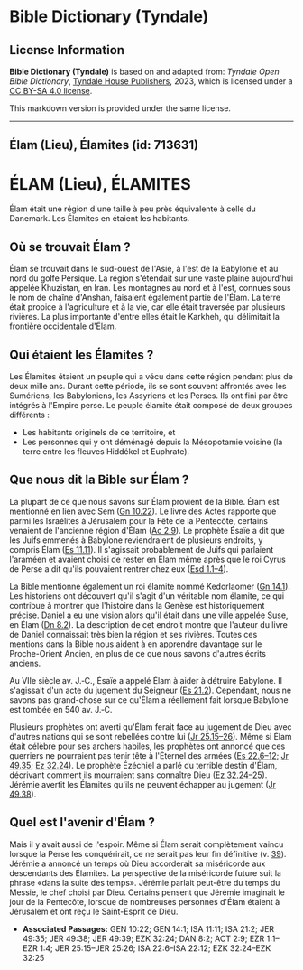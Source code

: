 # Bible Dictionary (Tyndale)

## License Information

**Bible Dictionary (Tyndale)** is based on and adapted from: _Tyndale Open Bible Dictionary_, [Tyndale House Publishers](https://tyndaleopenresources.com/), 2023, which is licensed under a [CC BY-SA 4.0 license](https://creativecommons.org/licenses/by-sa/4.0/legalcode.en).

This markdown version is provided under the same license.



--------------------------------

## Élam (Lieu), Élamites (id: 713631)

ÉLAM (Lieu), ÉLAMITES
=====================

Élam était une région d'une taille à peu près équivalente à celle du Danemark. Les Élamites en étaient les habitants.

Où se trouvait Élam ?
---------------------

Élam se trouvait dans le sud\-ouest de l'Asie, à l'est de la Babylonie et au nord du golfe Persique. La région s'étendait sur une vaste plaine aujourd'hui appelée Khuzistan, en Iran. Les montagnes au nord et à l'est, connues sous le nom de chaîne d'Anshan, faisaient également partie de l'Élam. La terre était propice à l'agriculture et à la vie, car elle était traversée par plusieurs rivières. La plus importante d'entre elles était le Karkheh, qui délimitait la frontière occidentale d'Élam.

Qui étaient les Élamites ?
--------------------------

Les Élamites étaient un peuple qui a vécu dans cette région pendant plus de deux mille ans. Durant cette période, ils se sont souvent affrontés avec les Sumériens, les Babyloniens, les Assyriens et les Perses. Ils ont fini par être intégrés à l'Empire perse. Le peuple élamite était composé de deux groupes différents :

* Les habitants originels de ce territoire, et
* Les personnes qui y ont déménagé depuis la Mésopotamie voisine (la terre entre les fleuves Hiddékel et Euphrate).

Que nous dit la Bible sur Élam ?
--------------------------------

La plupart de ce que nous savons sur Élam provient de la Bible. Élam est mentionné en lien avec Sem ([Gn 10\.22](https://ref.ly/Gen10:22)). Le livre des Actes rapporte que parmi les Israélites à Jérusalem pour la Fête de la Pentecôte, certains venaient de l'ancienne région d'Élam ([Ac 2\.9](https://ref.ly/Acts2:9)). Le prophète Ésaïe a dit que les Juifs emmenés à Babylone reviendraient de plusieurs endroits, y compris Élam ([Es 11\.11](https://ref.ly/Isa11:11)). Il s'agissait probablement de Juifs qui parlaient l'araméen et avaient choisi de rester en Élam même après que le roi Cyrus de Perse a dit qu'ils pouvaient rentrer chez eux ([Esd 1\.1–4](https://ref.ly/Ezra1:1-Ezra1:4)).

La Bible mentionne également un roi élamite nommé Kedorlaomer ([Gn 14\.1](https://ref.ly/Gen14:1)). Les historiens ont découvert qu'il s'agit d'un véritable nom élamite, ce qui contribue à montrer que l'histoire dans la Genèse est historiquement précise. Daniel a eu une vision alors qu'il était dans une ville appelée Suse, en Élam ([Dn 8\.2](https://ref.ly/Dan8:2)). La description de cet endroit montre que l'auteur du livre de Daniel connaissait très bien la région et ses rivières. Toutes ces mentions dans la Bible nous aident à en apprendre davantage sur le Proche\-Orient Ancien, en plus de ce que nous savons d'autres écrits anciens.

Au VIIe siècle av. J.‑C., Ésaïe a appelé Élam à aider à détruire Babylone. Il s'agissait d'un acte du jugement du Seigneur ([Es 21\.2](https://ref.ly/Isa21:2)). Cependant, nous ne savons pas grand\-chose sur ce qu'Élam a réellement fait lorsque Babylone est tombée en 540 av. J.‑C.

Plusieurs prophètes ont averti qu'Élam ferait face au jugement de Dieu avec d'autres nations qui se sont rebellées contre lui ([Jr 25\.15](https://ref.ly/Jer25:15-Jer25:26)[–](https://ref.ly/Ezra1:1-Ezra1:4)[26](https://ref.ly/Jer25:15-Jer25:26)). Même si Élam était célèbre pour ses archers habiles, les prophètes ont annoncé que ces guerriers ne pourraient pas tenir tête à l'Éternel des armées ([Es 22\.6](https://ref.ly/Isa22:6-Isa22:12)[–](https://ref.ly/Ezra1:1-Ezra1:4)[12](https://ref.ly/Isa22:6-Isa22:12); [Jr 49\.35](https://ref.ly/Jer49:35); [Ez 32\.24](https://ref.ly/Ezek32:24)). Le prophète Ézéchiel a parlé du terrible destin d'Élam, décrivant comment ils mourraient sans connaître Dieu ([Ez 32\.24](https://ref.ly/Ezek32:24-Ezek32:25)[–](https://ref.ly/Ezra1:1-Ezra1:4)[25](https://ref.ly/Ezek32:24-Ezek32:25)). Jérémie avertit les Élamites qu'ils ne peuvent échapper au jugement ([Jr 49\.38](https://ref.ly/Jer49:38)).

Quel est l'avenir d'Élam ?
--------------------------

Mais il y avait aussi de l'espoir. Même si Élam serait complètement vaincu lorsque la Perse les conquérirait, ce ne serait pas leur fin définitive (v. [39](https://ref.ly/Jer49:39)). Jérémie a annoncé un temps où Dieu accorderait sa miséricorde aux descendants des Élamites. La perspective de la miséricorde future suit la phrase «dans la suite des temps». Jérémie parlait peut\-être du temps du Messie, le chef choisi par Dieu. Certains pensent que Jérémie imaginait le jour de la Pentecôte, lorsque de nombreuses personnes d'Élam étaient à Jérusalem et ont reçu le Saint\-Esprit de Dieu.

* **Associated Passages:** GEN 10:22; GEN 14:1; ISA 11:11; ISA 21:2; JER 49:35; JER 49:38; JER 49:39; EZK 32:24; DAN 8:2; ACT 2:9; EZR 1:1–EZR 1:4; JER 25:15–JER 25:26; ISA 22:6–ISA 22:12; EZK 32:24–EZK 32:25

